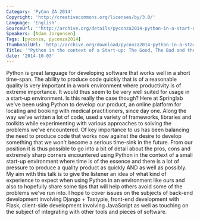 ```yaml
---
Category: 'PyCon ZA 2014'
Copyright: 'http://creativecommons.org/licenses/by/3.0/'
Language: 'English'
SourceUrl: '"http://archive.org/details/pyconza2014-python-in-a-start-up"'
Speakers: [Adam Jorgensen]
Tags: [pyconza, pyconza2014]
ThumbnailUrl: 'http://archive.org/download/pyconza2014-python-in-a-start-up/pyconza2014-python-in-a-start-up.thumbs/12%20A%20Python%20in%20the%20context%20of%20a%20Start-up-_000001.jpg'
Title: '"Python in the context of a Start-up: The Good, The Bad and the Ugly"'
date: '2014-10-03'
---
```

Python is great language for developing software that works well in a short time-span. The ability to produce code quickly that is of a reasonable quality is very important in a work environment where productivity is of extreme importance. It would thus seem to be very well suited for usage in a start-up environment. Is this really the case though?
Here at Springlab we've been using Python to develop our product, an online platform for locating and booking with medical practitioners, since day one. Along the way we've written a lot of code, used a variety of frameworks, libraries and toolkits while experimenting with various approaches to solving the problems we've encountered. Of key importance to us has been balancing the need to produce code that works now against the desire to develop something that we won't become a serious time-sink in the future.
From our position it is thus possible to go into a bit of detail about the pros, cons and extremely sharp corners encountered using Python in the context of a small start-up environment where time is of the essence and there is a lot of pressure to produce a quality product as quickly AND as well as possibly.
My aim with this talk is to give the listener an idea of what kind of experience to expect when using Python in an environment like ours and also to hopefully share some tips that will help others avoid some of the problems we've run into. I hope to cover issues on the subjects of back-end development involving Django + Tastypie, front-end development with Flask, client-side development involving JavaScript as well as touching on the subject of integrating with other tools and pieces of software.